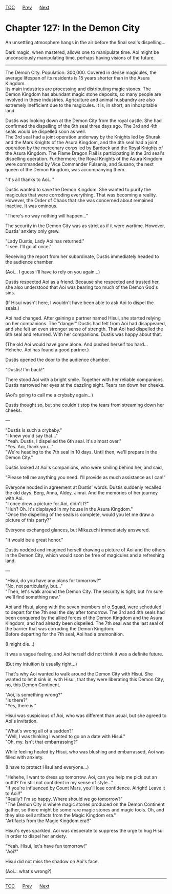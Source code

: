 [TOC](../readme.md)&nbsp;&nbsp;&nbsp;&nbsp;&nbsp;&nbsp;[Prev](section_0041.md)&nbsp;&nbsp;&nbsp;&nbsp;&nbsp;&nbsp;[Next](section_0043.md)



# Chapter 127: In the Demon City

An unsettling atmosphere hangs in the air before the final seal's
dispelling...  
  
Dark magic, when mastered, allows one to manipulate time. Aoi might be
unconsciously manipulating time, perhaps having visions of the future.  

------------------------------------------------------------------------

  
The Demon City. Population: 300,000. Covered in dense magicules, the
average lifespan of its residents is 15 years shorter than in the Asura
Kingdom.  
Its main industries are processing and distributing magic stones. The
Demon Kingdom has abundant magic stone deposits, so many people are
involved in these industries. Agriculture and animal husbandry are also
extremely inefficient due to the magicules. It is, in short, an
inhospitable land.  
  
Dustis was looking down at the Demon City from the royal castle. She had
confirmed the dispelling of the 6th seal three days ago. The 3rd and 4th
seals would be dispelled soon as well.  
The 3rd seal had a joint operation underway by the Knights led by Shurak
and the Mars Knights of the Asura Kingdom, and the 4th seal had a joint
operation by the mercenary corps led by Bardock and the Royal Knights of
the Asura Kingdom. The Flame Dragon Flail is participating in the 3rd
seal's dispelling operation. Furthermore, the Royal Knights of the Asura
Kingdom were commanded by Vice Commander Fulsenia, and Susano, the next
queen of the Demon Kingdom, was accompanying them.  
  
"It's all thanks to Aoi..."  
  
Dustis wanted to save the Demon Kingdom. She wanted to purify the
magicules that were corroding everything. That was becoming a reality.
However, the Order of Chaos that she was concerned about remained
inactive. It was ominous.  
  
"There's no way nothing will happen..."  
  
The security in the Demon City was as strict as if it were wartime.
However, Dustis' anxiety only grew.  
  
"Lady Dustis, Lady Aoi has returned."  
"I see. I'll go at once."  
  
Receiving the report from her subordinate, Dustis immediately headed to
the audience chamber.  
  
(Aoi... I guess I'll have to rely on you again...)  
  
Dustis respected Aoi as a friend. Because she respected and trusted her,
she also understood that Aoi was bearing too much of the Demon God's
sins.  
  
(If Hisui wasn't here, I wouldn't have been able to ask Aoi to dispel
the seals.)  
  
Aoi had changed. After gaining a partner named Hisui, she started
relying on her companions. The "danger" Dustis had felt from Aoi had
disappeared, and she felt an even stronger sense of strength. That Aoi
had dispelled the 6th seal and returned. With her companions. Dustis was
happy about that.  
  
(The old Aoi would have gone alone. And pushed herself too hard...
Hehehe. Aoi has found a good partner.)  
  
Dustis opened the door to the audience chamber.  
  
"Dustis! I'm back!"  
  
There stood Aoi with a bright smile. Together with her reliable
companions. Dustis narrowed her eyes at the dazzling sight. Tears ran
down her cheeks.  
  
(Aoi's going to call me a crybaby again...)  
  
Dustis thought so, but she couldn't stop the tears from streaming down
her cheeks.  
  
—  
  
"Dustis is such a crybaby."  
"I knew you'd say that..."  
"Yeah. Dustis, I dispelled the 6th seal. It's almost over."  
"Yes. Aoi, thank you..."  
"We're heading to the 7th seal in 10 days. Until then, we'll prepare in
the Demon City."  
  
Dustis looked at Aoi's companions, who were smiling behind her, and
said,  
  
"Please tell me anything you need. I'll provide as much assistance as I
can!"  
  
Everyone nodded in agreement at Dustis' words. Dustis suddenly recalled
the old days. Berg, Anna, Aldey, Jinrai. And the memories of her journey
with Aoi.  
"I once drew a picture for Aoi, didn't I?"  
"Huh? Oh. It's displayed in my house in the Asura Kingdom."  
"Once the dispelling of the seals is complete, would you let me draw a
picture of this party?"  
  
Everyone exchanged glances, but Mikazuchi immediately answered.  
  
"It would be a great honor."  
  
Dustis nodded and imagined herself drawing a picture of Aoi and the
others in the Demon City, which would soon be free of magicules and a
refreshing land.  
  
—  
  
"Hisui, do you have any plans for tomorrow?"  
"No, not particularly, but..."  
"Then, let's walk around the Demon City. The security is tight, but I'm
sure we'll find something new."  
  
Aoi and Hisui, along with the seven members of α Squad, were scheduled
to depart for the 7th seal the day after tomorrow. The 3rd and 4th seals
had been conquered by the allied forces of the Demon Kingdom and the
Asura Kingdom, and had already been dispelled. The 7th seal was the last
seal of the barrier that was corroding the Demon Kingdom.  
Before departing for the 7th seal, Aoi had a premonition.  
  
(I might die...)  
  
It was a vague feeling, and Aoi herself did not think it was a definite
future.  
  
(But my intuition is usually right...)  
  
That's why Aoi wanted to walk around the Demon City with Hisui. She
wanted to let it sink in, with Hisui, that they were liberating this
Demon City, no, this Demon Continent.  
  
"Aoi, is something wrong?"  
"Is there?"  
"Yes, there is."  
  
Hisui was suspicious of Aoi, who was different than usual, but she
agreed to Aoi's invitation.  
  
"What's wrong all of a sudden?"  
"Well, I was thinking I wanted to go on a date with Hisui."  
"Oh, my. Isn't that embarrassing?"  
  
While feeling healed by Hisui, who was blushing and embarrassed, Aoi was
filled with anxiety.  
  
(I have to protect Hisui and everyone...)  
  
"Hehehe, I want to dress up tomorrow. Aoi, can you help me pick out an
outfit? I'm still not confident in my sense of style..."  
"If you're influenced by Count Mars, you'll lose confidence. Alright!
Leave it to Aoi!!"  
"Really? I'm so happy. Where should we go tomorrow?"  
"The Demon City is where magic stones produced on the Demon Continent
gather, so there might be some rare magic stones and magic tools. Oh,
and they also sell artifacts from the Magic Kingdom era."  
"Artifacts from the Magic Kingdom era!!"  
  
Hisui's eyes sparkled. Aoi was desperate to suppress the urge to hug
Hisui in order to dispel her anxiety.  
  
"Yeah. Hisui, let's have fun tomorrow!"  
"Aoi?"  
  
Hisui did not miss the shadow on Aoi's face.  
  
(Aoi... what's wrong?)  
  


---
[TOC](../readme.md)&nbsp;&nbsp;&nbsp;&nbsp;&nbsp;&nbsp;[Prev](section_0041.md)&nbsp;&nbsp;&nbsp;&nbsp;&nbsp;&nbsp;[Next](section_0043.md)

